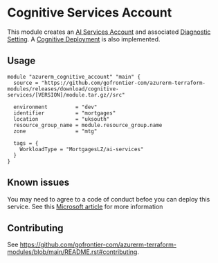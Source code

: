 # Cognitive Services Account

This module creates an [AI Services Account](https://registry.terraform.io/providers/hashicorp/azurerm/latest/docs/resources/cognitive_account) and associated [Diagnostic Setting](https://registry.terraform.io/providers/hashicorp/azurerm/latest/docs/resources/monitor_diagnostic_setting). A [Cognitive Deployment](https://registry.terraform.io/providers/hashicorp/azurerm/latest/docs/resources/cognitive_deployment) is also implemented.

## Usage

```hcl
module "azurerm_cognitive_account" "main" {
  source = "https://github.com/gofrontier-com/azurerm-terraform-modules/releases/download/cognitive-services/[VERSION]/module.tar.gz//src"

  environment         = "dev"
  identifier          = "mortgages"
  location            = "uksouth"
  resource_group_name = module.resource_group.name
  zone                = "mtg"

  tags = {
    WorkloadType = "MortgagesLZ/ai-services"
  }
}
```

## Known issues

You may need to agree to a code of conduct befoe you can deploy this service. See this [Microsoft article](https://learn.microsoft.com/en-us/legal/cognitive-services/openai/code-of-conduct) for more information

## Contributing

See <https://github.com/gofrontier-com/azurerm-terraform-modules/blob/main/README.rst#contributing>.
